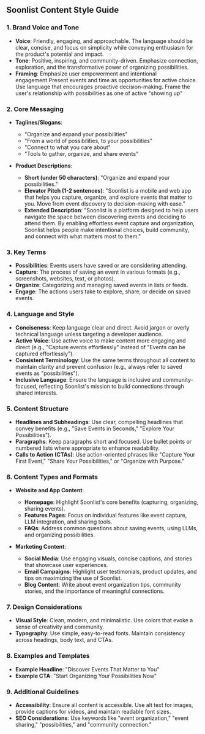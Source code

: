 ## **Soonlist Content Style Guide**

### **1. Brand Voice and Tone**

- **Voice**: Friendly, engaging, and approachable. The language should be clear, concise, and focus on simplicity while conveying enthusiasm for the product's potential and impact.
- **Tone**: Positive, inspiring, and community-driven. Emphasize connection, exploration, and the transformative power of organizing possibilities.
- **Framing**: Emphasize user empowerment and intentional engagement.Present events and time as opportunities for active choice. Use language that encourages proactive decision-making. Frame the user's relationship with possibilities as one of active "showing up"

### **2. Core Messaging**

- **Taglines/Slogans**:

  - "Organize and expand your possibilities"
  - "From a world of possibilities, to your possibilities"
  - "Connect to what you care about"
  - "Tools to gather, organize, and share events"

- **Product Descriptions**:
  - **Short (under 50 characters)**: "Organize and expand your possibilities."
  - **Elevator Pitch (1-2 sentences)**: "Soonlist is a mobile and web app that helps you capture, organize, and explore events that matter to you. Move from event discovery to decision-making with ease."
  - **Extended Description**: "Soonlist is a platform designed to help users navigate the space between discovering events and deciding to attend them. By enabling effortless event capture and organization, Soonlist helps people make intentional choices, build community, and connect with what matters most to them."

### **3. Key Terms**

- **Possibilities**: Events users have saved or are considering attending.
- **Capture**: The process of saving an event in various formats (e.g., screenshots, websites, text, or photos).
- **Organize**: Categorizing and managing saved events in lists or feeds.
- **Engage**: The actions users take to explore, share, or decide on saved events.

### **4. Language and Style**

- **Conciseness**: Keep language clear and direct. Avoid jargon or overly technical language unless targeting a developer audience.
- **Active Voice**: Use active voice to make content more engaging and direct (e.g., "Capture events effortlessly" instead of "Events can be captured effortlessly").
- **Consistent Terminology**: Use the same terms throughout all content to maintain clarity and prevent confusion (e.g., always refer to saved events as "possibilities").
- **Inclusive Language**: Ensure the language is inclusive and community-focused, reflecting Soonlist's mission to build connections through shared interests.

### **5. Content Structure**

- **Headlines and Subheadings**: Use clear, compelling headlines that convey benefits (e.g., "Save Events in Seconds," "Explore Your Possibilities").
- **Paragraphs**: Keep paragraphs short and focused. Use bullet points or numbered lists where appropriate to enhance readability.
- **Calls to Action (CTAs)**: Use action-oriented phrases like "Capture Your First Event," "Share Your Possibilities," or "Organize with Purpose."

### **6. Content Types and Formats**

- **Website and App Content**:

  - **Homepage**: Highlight Soonlist's core benefits (capturing, organizing, sharing events).
  - **Features Pages**: Focus on individual features like event capture, LLM integration, and sharing tools.
  - **FAQs**: Address common questions about saving events, using LLMs, and organizing possibilities.

- **Marketing Content**:
  - **Social Media**: Use engaging visuals, concise captions, and stories that showcase user experiences.
  - **Email Campaigns**: Highlight user testimonials, product updates, and tips on maximizing the use of Soonlist.
  - **Blog Content**: Write about event organization tips, community stories, and the importance of meaningful connections.

### **7. Design Considerations**

- **Visual Style**: Clean, modern, and minimalistic. Use colors that evoke a sense of creativity and community.
- **Typography**: Use simple, easy-to-read fonts. Maintain consistency across headings, body text, and CTAs.

### **8. Examples and Templates**

- **Example Headline**: "Discover Events That Matter to You"
- **Example CTA**: "Start Organizing Your Possibilities Now"

### **9. Additional Guidelines**

- **Accessibility**: Ensure all content is accessible. Use alt text for images, provide captions for videos, and maintain readable font sizes.
- **SEO Considerations**: Use keywords like "event organization," "event sharing," "possibilities," and "community connection."
